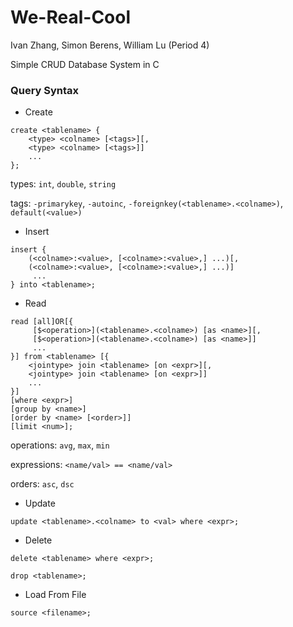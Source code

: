 # We-Real-Cool

Ivan Zhang, Simon Berens, William Lu (Period 4)

Simple CRUD Database System in C

### Query Syntax
- Create

```
create <tablename> {
    <type> <colname> [<tags>][,
    <type> <colname> [<tags>]]
    ...
};
```
types: `int`, `double`, `string`

tags: `-primarykey`, `-autoinc`, `-foreignkey(<tablename>.<colname>)`, `default(<value>)`

- Insert

```
insert {
    (<colname>:<value>, [<colname>:<value>,] ...)[,
    (<colname>:<value>, [<colname>:<value>,] ...)]
     ...
} into <tablename>;
```

- Read

```
read [all]OR[{
     [$<operation>](<tablename>.<colname>) [as <name>][,
     [$<operation>](<tablename>.<colname>) [as <name>]]
     ...
}] from <tablename> [{
    <jointype> join <tablename> [on <expr>][,
    <jointype> join <tablename> [on <expr>]]
    ...
}] 
[where <expr>]
[group by <name>]
[order by <name> [<order>]]
[limit <num>];
```

operations: `avg`, `max`, `min`

expressions: `<name/val> == <name/val>`

orders: `asc`, `dsc`

- Update

`update <tablename>.<colname> to <val> where <expr>;`

- Delete

`delete <tablename> where <expr>;`

`drop <tablename>;`

- Load From File

`source <filename>;`
